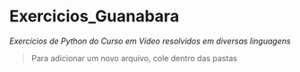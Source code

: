 # Exercicios_Guanabara
_Exercícios de Python do Curso em Vídeo resolvidos em diversas linguagens_

> Para adicionar um novo arquivo, cole dentro das pastas 
